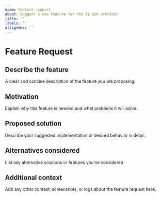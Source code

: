 ```yaml
---
name: Feature request
about: Suggest a new feature for the AI SDK provider
title: ''
labels: ''
assignees: ''
---
```


# Feature Request

## Describe the feature

A clear and concise description of the feature you are proposing.

## Motivation

Explain why this feature is needed and what problems it will solve.

## Proposed solution

Describe your suggested implementation or desired behavior in detail.

## Alternatives considered

List any alternative solutions or features you've considered.

## Additional context

Add any other context, screenshots, or logs about the feature request here.
